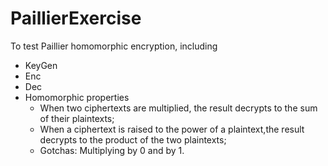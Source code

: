 # PaillierExercise
To test Paillier homomorphic encryption, including
- KeyGen
- Enc
- Dec
- Homomorphic properties
  - When two ciphertexts are multiplied, the result decrypts to the sum of their plaintexts;
  - When a ciphertext is raised to the power of a plaintext,the result decrypts to the product of the two plaintexts;
  - Gotchas: Multiplying by 0 and by 1.